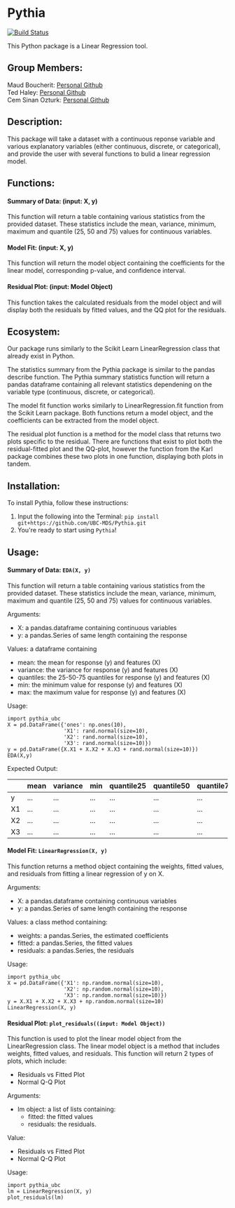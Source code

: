 # Pythia

[![Build Status](https://travis-ci.org/UBC-MDS/Pythia.svg?branch=master)](https://travis-ci.org/UBC-MDS/Pythia)


This Python package is a Linear Regression tool.

## Group Members:
Maud Boucherit:  [Personal Github](https://github.com/MaudBoucherit)  
Ted Haley: [Personal Github](https://github.com/TedHaley)  
Cem Sinan Ozturk:  [Personal Github](https://github.com/cemsinano)  

## Description:
This package will take a dataset with a continuous reponse variable and various explanatory variables (either continuous, discrete, or categorical), and provide the user with several functions to bulid a linear regression model.

## Functions:  
#### Summary of Data: (input: X, y)    

This function will return a table containing various statistics from the provided dataset. These statistics include the mean, variance, minimum, maximum and quantile (25, 50 and 75) values for continuous variables.

#### Model Fit: (input: X, y)  

This function will return the model object containing the coefficients for the linear model, corresponding p-value, and confidence interval.

#### Residual Plot: (input: Model Object)
This function takes the calculated residuals from the model object and will display both the residuals by fitted values, and the QQ plot for the residuals.

## Ecosystem:
Our package runs similarly to the Scikit Learn LinearRegression class that already exist in Python.

The statistics summary from the Pythia package is similar to the pandas describe function. The Pythia summary statistics function will return a pandas dataframe containing all relevant statistics dependening on the variable type (continuous, discrete, or categorical).

The model fit function works similarly to LinearRegression.fit function from the Scikit Learn package. Both functions return a model object, and the coefficients can be extracted from the model object.

The residual plot function is a method for the model class that returns two plots specific to the residual. There are functions that exist to plot both the residual-fitted plot and the QQ-plot, however the function from the Karl package combines these two plots in one function, displaying both plots in tandem.

## Installation:
To install Pythia, follow these instructions:  
1. Input the following into the Terminal: `pip install git+https://github.com/UBC-MDS/Pythia.git`  
2. You're ready to start using `Pythia`!

## Usage:
#### Summary of Data: `EDA(X, y)`   
This function will return a table containing various statistics from the provided dataset. These statistics include the mean, variance, minimum, maximum and quantile (25, 50 and 75) values for continuous variables.

Arguments:

   - X: a pandas.dataframe containing continuous variables
   - y: a pandas.Series of same length containing the response

Values: a dataframe containing

  - mean: the mean for response (y) and features (X)
  - variance: the variance for response (y) and features (X)
  - quantiles: the 25-50-75 quantiles for response (y) and features (X)
  - min: the minimum value for response (y) and features (X)
  - max: the maximum value for response (y) and features (X)

Usage:

```
import pythia_ubc
X = pd.DataFrame({'ones': np.ones(10),
                  'X1': rand.normal(size=10),
                  'X2': rand.normal(size=10),
                  'X3': rand.normal(size=10)})
y = pd.DataFrame({X.X1 + X.X2 + X.X3 + rand.normal(size=10)})
EDA(X,y)
```
Expected Output:

|       | mean  | variance | min | quantile25 | quantile50 | quantile75 | max |
|-------|-------|----------|-----|------------|------------|------------|-----|
|   y   |   ... |  ...     | ... |    ...     |     ...    |     ...    | ... |
|   X1  |   ... |  ...     | ... |    ...     |     ...    |     ...    | ... |
|   X2  |   ... |  ...     | ... |    ...     |     ...    |     ...    | ... |
|   X3  |   ... |  ...     | ... |    ...     |     ...    |     ...    | ... |

#### Model Fit: `LinearRegression(X, y)`

 This function returns a method object containing the weights, fitted values, and residuals from fitting a linear regression of y on X.

Arguments:

   - X: a pandas.dataframe containing continuous variables
   - y: a pandas.Series of same length containing the response

Values: a class method containing:

  - weights: a pandas.Series, the estimated coefficients
  - fitted: a pandas.Series, the fitted values
  - residuals: a pandas.Series, the residuals

Usage:

```
import pythia_ubc
X = pd.DataFrame({'X1': np.random.normal(size=10),
                  'X2': np.random.normal(size=10),
                  'X3': np.random.normal(size=10)})
y = X.X1 + X.X2 + X.X3 + np.random.normal(size=10)
LinearRegression(X, y)
```

#### Residual Plot: `plot_residuals((input: Model Object))`

This function is used to plot the linear model object from the LinearRegression class. The linear model object is a method that includes weights, fitted values, and residuals. This function will return 2 types of plots, which include:

  - Residuals vs Fitted Plot
  - Normal Q-Q Plot

Arguments:

  - lm object: a list of lists containing:
  	- fitted: the fitted values
  	- residuals: the residuals.

Value:

  - Residuals vs Fitted Plot
  - Normal Q-Q Plot

Usage:

```
import pythia_ubc
lm = LinearRegression(X, y)
plot_residuals(lm)
```
